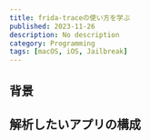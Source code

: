```yaml
---
title: frida-traceの使い方を学ぶ 
published: 2023-11-26
description: No description
category: Programming
tags: [macOS, iOS, Jailbreak]
---
```


## 背景

## 解析したいアプリの構成

